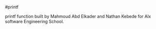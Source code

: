 #printf

printf function built by Mahmoud Abd Elkader and Nathan Kebede for Alx software Engineering School.
